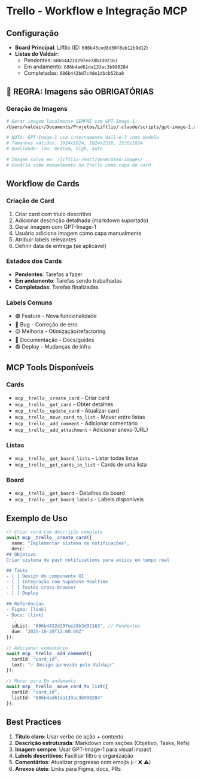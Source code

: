 # Trello - Workflow e Integração MCP

## Configuração
- **Board Principal**: Liftlio (ID: `686b43ced8d30f8eb12b9d12`)
- **Listas do Valdair**:
  - Pendentes: `686b4422d297ee28b3d92163`
  - Em andamento: `686b4ad61da133ac3b998284`
  - Completadas: `686b442bd7c4de1dbcb52ba8`

## 📸 REGRA: Imagens são OBRIGATÓRIAS

### Geração de Imagens
```bash
# Gerar imagem localmente SEMPRE com GPT-Image-1:
/Users/valdair/Documents/Projetos/Liftlio/.claude/scripts/gpt-image-1.sh "prompt" "1536x1024" "high"

# NOTA: GPT-Image-1 usa internamente dall-e-3 como modelo
# Tamanhos válidos: 1024x1024, 1024x1536, 1536x1024
# Qualidade: low, medium, high, auto

# Imagem salva em: /liftlio-react/generated-images/
# Usuário sobe manualmente no Trello como capa do card
```

## Workflow de Cards

### Criação de Card
1. Criar card com título descritivo
2. Adicionar descrição detalhada (markdown suportado)
3. Gerar imagem com GPT-Image-1
4. Usuário adiciona imagem como capa manualmente
5. Atribuir labels relevantes
6. Definir data de entrega (se aplicável)

### Estados dos Cards
- **Pendentes**: Tarefas a fazer
- **Em andamento**: Tarefas sendo trabalhadas
- **Completadas**: Tarefas finalizadas

### Labels Comuns
- 🟣 Feature - Nova funcionalidade
- 🔴 Bug - Correção de erro
- 🟡 Melhoria - Otimização/refactoring
- 🔵 Documentação - Docs/guides
- 🟢 Deploy - Mudanças de infra

## MCP Tools Disponíveis

### Cards
- `mcp__trello__create_card` - Criar card
- `mcp__trello__get_card` - Obter detalhes
- `mcp__trello__update_card` - Atualizar card
- `mcp__trello__move_card_to_list` - Mover entre listas
- `mcp__trello__add_comment` - Adicionar comentário
- `mcp__trello__add_attachment` - Adicionar anexo (URL)

### Listas
- `mcp__trello__get_board_lists` - Listar todas listas
- `mcp__trello__get_cards_in_list` - Cards de uma lista

### Board
- `mcp__trello__get_board` - Detalhes do board
- `mcp__trello__get_board_labels` - Labels disponíveis

## Exemplo de Uso

```typescript
// Criar card com descrição completa
await mcp__trello__create_card({
  name: "Implementar sistema de notificações",
  desc: `
## Objetivo
Criar sistema de push notifications para avisos em tempo real

## Tasks
- [ ] Design do componente UI
- [ ] Integração com Supabase Realtime
- [ ] Testes cross-browser
- [ ] Deploy

## Referências
- Figma: [link]
- Docs: [link]
  `,
  idList: "686b4422d297ee28b3d92163", // Pendentes
  due: "2025-10-20T12:00:00Z"
});

// Adicionar comentário
await mcp__trello__add_comment({
  cardId: "card_id",
  text: "✅ Design aprovado pelo Valdair"
});

// Mover para Em andamento
await mcp__trello__move_card_to_list({
  cardId: "card_id",
  listId: "686b4ad61da133ac3b998284"
});
```

## Best Practices
1. **Título claro**: Usar verbo de ação + contexto
2. **Descrição estruturada**: Markdown com seções (Objetivo, Tasks, Refs)
3. **Imagem sempre**: Usar GPT-Image-1 para visual impact
4. **Labels descritivos**: Facilitar filtro e organização
5. **Comentários**: Atualizar progresso com emojis (✅ ❌ ⚠️)
6. **Anexos úteis**: Links para Figma, docs, PRs
